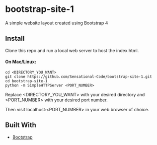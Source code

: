 # bootstrap-site-1
A simple website layout created using Bootstrap 4

## Install
Clone this repo and run a local web server to host the index.html.

#### On Mac/Linux:

```
cd <DIRECTORY_YOU_WANT>
git clone https://github.com/Sensational-Code/bootstrap-site-1.git
cd bootstrap-site-1
python -m SimpleHTTPServer <PORT_NUMBER>
```

Replace <DIRECTORY_YOU_WANT> with your desired directory and <PORT_NUMBER> with your desired port number.

Then visit localhost:<PORT_NUMBER> in your web browser of choice.


## Built With

* [Bootstrap](https://getbootstrap.com/)
